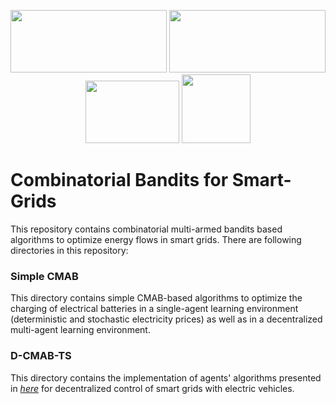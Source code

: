<p align="center">
  <img width="250" height="100" src="https://user-images.githubusercontent.com/73366653/97095321-45e05a00-165e-11eb-9c60-b90723caba4a.png">
  <img width="250" height="100" src="https://user-images.githubusercontent.com/73366653/97095369-b8513a00-165e-11eb-9ef2-e2fcef626f88.jpeg">
  <img width="150" height="100" src="https://user-images.githubusercontent.com/73366653/97095285-c0f54080-165d-11eb-82bf-e0c032a1e333.png">    
  <img width="110" height="110" src="https://user-images.githubusercontent.com/73366653/97095257-825f8600-165d-11eb-8704-c998a9fae1ce.png"> 
   
</p>

# Combinatorial Bandits for Smart-Grids
This repository contains combinatorial multi-armed bandits based algorithms to optimize energy flows in smart grids. There are following directories in this repository:

### Simple CMAB
This directory contains simple CMAB-based algorithms to optimize the charging of electrical batteries in a single-agent learning environment (deterministic and stochastic electricity prices) as well as in a decentralized multi-agent learning environment. 

### D-CMAB-TS
This directory contains the implementation of agents' algorithms presented in *[here](https://www.researchgate.net/publication/372447605_Decentralized_Smart_Charging_of_Large-Scale_EVs_using_Adaptive_Multi-Agent_Multi-Armed_Bandits)* for decentralized control of smart grids with electric vehicles. 
